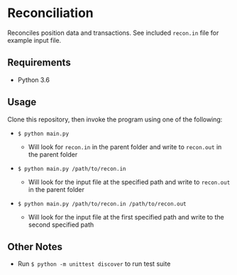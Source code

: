 # Reconciliation

Reconciles position data and transactions. See included `recon.in` file for example input file.

## Requirements

* Python 3.6

## Usage

Clone this repository, then invoke the program using one of the following:

* `$ python main.py`
    - Will look for `recon.in` in the parent folder and write to `recon.out` in the parent folder

* `$ python main.py /path/to/recon.in`
    - Will look for the input file at the specified path and write to `recon.out` in the parent folder

* `$ python main.py /path/to/recon.in /path/to/recon.out`
    - Will look for the input file at the first specified path and write to the second specified path

## Other Notes

* Run `$ python -m unittest discover` to run test suite


